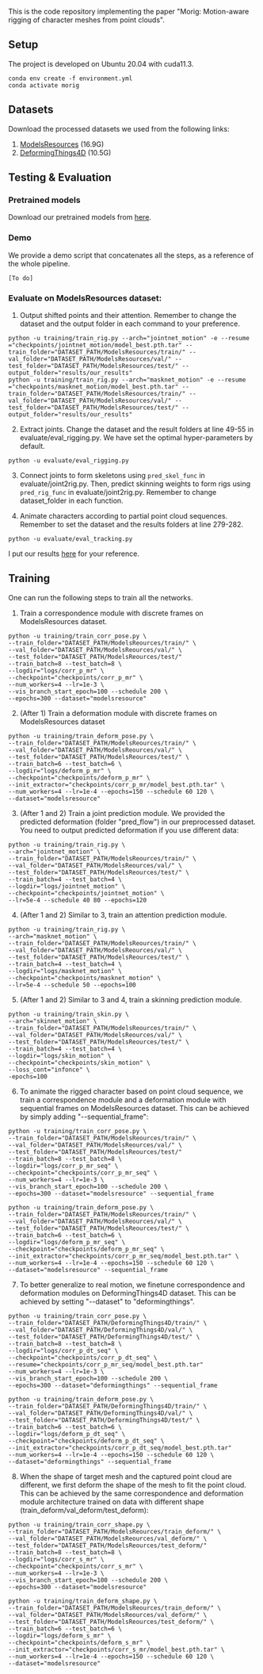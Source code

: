 This is the code repository implementing the paper "Morig: Motion-aware rigging of character meshes from point clouds".

## Setup
The project is developed on Ubuntu 20.04 with cuda11.3.

```
conda env create -f environment.yml
conda activate morig
```

## Datasets
Download the processed datasets we used from the following links:
1. [ModelsResources](https://umass-my.sharepoint.com/:u:/g/personal/zhanxu_umass_edu/EeiBvoeAJdVPl3Sx9xKHhisBcBulUu63IZnOaXJ0ZtfEqQ?e=C36xcb) (16.9G)
2. [DeformingThings4D](https://umass-my.sharepoint.com/:u:/g/personal/zhanxu_umass_edu/EW_2pbf8LNRNhofmgf-XTasB8VyU8I-r3F1bv1qU9lmhIQ?e=aQNUBu) (10.5G)


## Testing & Evaluation

### Pretrained models
Download our pretrained models from [here](https://umass-my.sharepoint.com/:u:/g/personal/zhanxu_umass_edu/EU011m-IkQhBkeItRXuKJzoBlwAy2GG2DhZERFCOfn8NVg?e=pHhLFL).

### Demo
We provide a demo script that concatenates all the steps, as a reference of the whole pipeline.
```
[To do]
```

### Evaluate on ModelsResources dataset:
1. Output shifted points and their attention. Remember to change the dataset and the output folder in each command to your preference.
```
python -u training/train_rig.py --arch="jointnet_motion" -e --resume ="checkpoints/jointnet_motion/model_best.pth.tar" --train_folder="DATASET_PATH/ModelsResources/train/" --val_folder="DATASET_PATH/ModelsResources/val/" --test_folder="DATASET_PATH/ModelsResources/test/" --output_folder="results/our_results"
python -u training/train_rig.py --arch="masknet_motion" -e --resume ="checkpoints/masknet_motion/model_best.pth.tar" --train_folder="DATASET_PATH/ModelsResources/train/" --val_folder="DATASET_PATH/ModelsResources/val/" --test_folder="DATASET_PATH/ModelsResources/test/" --output_folder="results/our_results"
```

2. Extract joints. 
Change the dataset and the result folders at line 49-55 in evaluate/eval_rigging.py.
We have set the optimal hyper-parameters by default.
```
python -u evaluate/eval_rigging.py
```

3. Connect joints to form skeletons using ```pred_skel_func``` in evaluate/joint2rig.py.
Then, predict skinning weights to form rigs using ```pred_rig_func``` in evaluate/joint2rig.py.
Remember to change dataset_folder in each function.

5. Animate characters according to partial point cloud sequences. Remember to set the dataset and the results folders at line 279-282.
```
python -u evaluate/eval_tracking.py
```

I put our results [here](https://umass-my.sharepoint.com/:u:/g/personal/zhanxu_umass_edu/Ea7eMXkBdlRDrrtkB3RKYRUBC_UiuPpHGg0eahx_sVipRw?e=12YuVO) for your reference.

## Training
One can run the following steps to train all the networks.

1. Train a correspondence module with discrete frames on ModelsResources dataset.
```
python -u training/train_corr_pose.py \
--train_folder="DATASET_PATH/ModelsReources/train/" \
--val_folder="DATASET_PATH/ModelsReources/val/" \
--test_folder="DATASET_PATH/ModelsReources/test/" 
--train_batch=8 --test_batch=8 \
--logdir="logs/corr_p_mr" \ 
--checkpoint="checkpoints/corr_p_mr" \ 
--num_workers=4 --lr=1e-3 \
--vis_branch_start_epoch=100 --schedule 200 \
--epochs=300 --dataset="modelsresource"
```
2. (After 1) Train a deformation module with discrete frames on ModelsResources dataset
```
python -u training/train_deform_pose.py \
--train_folder="DATASET_PATH/ModelsReources/train/" \
--val_folder="DATASET_PATH/ModelsReources/val/" \
--test_folder="DATASET_PATH/ModelsReources/test/" \
--train_batch=6 --test_batch=6 \
--logdir="logs/deform_p_mr" \
--checkpoint="checkpoints/deform_p_mr" \
--init_extractor="checkpoints/corr_p_mr/model_best.pth.tar" \
--num_workers=4 --lr=1e-4 --epochs=150 --schedule 60 120 \
--dataset="modelsresource"
```
3. (After 1 and 2) Train a joint prediction module. We provided the predicted deformation (folder "pred_flow") in our preprocessed dataset. 
You need to output predicted deformation if you use different data:
```
python -u training/train_rig.py \
--arch="jointnet_motion" \
--train_folder="DATASET_PATH/ModelsReources/train/" \
--val_folder="DATASET_PATH/ModelsReources/val/" \
--test_folder="DATASET_PATH/ModelsReources/test/" \
--train_batch=4 --test_batch=4 \
--logdir="logs/jointnet_motion" \
--checkpoint="checkpoints/jointnet_motion" \
--lr=5e-4 --schedule 40 80 --epochs=120
```
4. (After 1 and 2) Similar to 3, train an attention prediction module.
```
python -u training/train_rig.py \
--arch="masknet_motion" \
--train_folder="DATASET_PATH/ModelsReources/train/" \
--val_folder="DATASET_PATH/ModelsReources/val/" \
--test_folder="DATASET_PATH/ModelsReources/test/" \
--train_batch=4 --test_batch=4 \
--logdir="logs/masknet_motion" \
--checkpoint="checkpoints/masknet_motion" \
--lr=5e-4 --schedule 50 --epochs=100
```

5. (After 1 and 2) Similar to 3 and 4, train a skinning prediction module.
```
python -u training/train_skin.py \
--arch="skinnet_motion" \
--train_folder="DATASET_PATH/ModelsReources/train/" \
--val_folder="DATASET_PATH/ModelsReources/val/" \
--test_folder="DATASET_PATH/ModelsReources/test/" \
--train_batch=4 --test_batch=4 \
--logdir="logs/skin_motion" \
--checkpoint="checkpoints/skin_motion" \
--loss_cont="infonce" \
-epochs=100
```

6. To animate the rigged character based on point cloud sequence, we train a correspondence module and a 
deformation module with sequential frames on ModelsResources dataset. This can be achieved by simply adding "--sequential_frame":
```
python -u training/train_corr_pose.py \
--train_folder="DATASET_PATH/ModelsReources/train/" \
--val_folder="DATASET_PATH/ModelsReources/val/" \
--test_folder="DATASET_PATH/ModelsReources/test/" 
--train_batch=8 --test_batch=8 \
--logdir="logs/corr_p_mr_seq" \ 
--checkpoint="checkpoints/corr_p_mr_seq" \ 
--num_workers=4 --lr=1e-3 \
--vis_branch_start_epoch=100 --schedule 200 \
--epochs=300 --dataset="modelsresource" --sequential_frame
```
```
python -u training/train_deform_pose.py \
--train_folder="DATASET_PATH/ModelsReources/train/" \
--val_folder="DATASET_PATH/ModelsReources/val/" \
--test_folder="DATASET_PATH/ModelsReources/test/" \
--train_batch=6 --test_batch=6 \
--logdir="logs/deform_p_mr_seq" \
--checkpoint="checkpoints/deform_p_mr_seq" \
--init_extractor="checkpoints/corr_p_mr_seq/model_best.pth.tar" \
--num_workers=4 --lr=1e-4 --epochs=150 --schedule 60 120 \
--dataset="modelsresource" --sequential_frame
```

7. To better generalize to real motion, we finetune correspondence and deformation modules on DeformingThings4D dataset. 
This can be achieved by setting "--dataset" to "deformingthings".
```
python -u training/train_corr_pose.py \
--train_folder="DATASET_PATH/DeformingThings4D/train/" \
--val_folder="DATASET_PATH/DeformingThings4D/val/" \
--test_folder="DATASET_PATH/DeformingThings4D/test/" \
--train_batch=8 --test_batch=8 \
--logdir="logs/corr_p_dt_seq" \
--checkpoint="checkpoints/corr_p_dt_seq" \
--resume="checkpoints/corr_p_mr_seq/model_best.pth.tar"
--num_workers=4 --lr=1e-3 \
--vis_branch_start_epoch=100 --schedule 200 \
--epochs=300 --dataset="deformingthings" --sequential_frame
```
```
python -u training/train_deform_pose.py \
--train_folder="DATASET_PATH/DeformingThings4D/train/" \
--val_folder="DATASET_PATH/DeformingThings4D/val/" \
--test_folder="DATASET_PATH/DeformingThings4D/test/" \
--train_batch=6 --test_batch=6 \
--logdir="logs/deform_p_dt_seq" \
--checkpoint="checkpoints/deform_p_dt_seq" \
--init_extractor="checkpoints/corr_p_dt_seq/model_best.pth.tar"
--num_workers=4 --lr=1e-4 --epochs=150 --schedule 60 120 \
--dataset="deformingthings" --sequential_frame
```

8. When the shape of target mesh and the captured point cloud are different, 
we first deform the shape of the mesh to fit the point cloud. 
This can be achieved by the same correspondence and deformation module architecture trained on data with different shape (train_deform/val_deform/test_deform):
```
python -u training/train_corr_shape.py \
--train_folder="DATASET_PATH/ModelsReources/train_deform/" \
--val_folder="DATASET_PATH/ModelsReources/val_deform/" \
--test_folder="DATASET_PATH/ModelsReources/test_deform/" 
--train_batch=8 --test_batch=8 \
--logdir="logs/corr_s_mr" \ 
--checkpoint="checkpoints/corr_s_mr" \ 
--num_workers=4 --lr=1e-3 \
--vis_branch_start_epoch=100 --schedule 200 \
--epochs=300 --dataset="modelsresource"
```
```
python -u training/train_deform_shape.py \
--train_folder="DATASET_PATH/ModelsReources/train_deform/" \
--val_folder="DATASET_PATH/ModelsReources/val_deform/" \
--test_folder="DATASET_PATH/ModelsReources/test_deform/" \
--train_batch=6 --test_batch=6 \
--logdir="logs/deform_s_mr" \
--checkpoint="checkpoints/deform_s_mr" \
--init_extractor="checkpoints/corr_s_mr/model_best.pth.tar" \
--num_workers=4 --lr=1e-4 --epochs=150 --schedule 60 120 \
--dataset="modelsresource"
```
